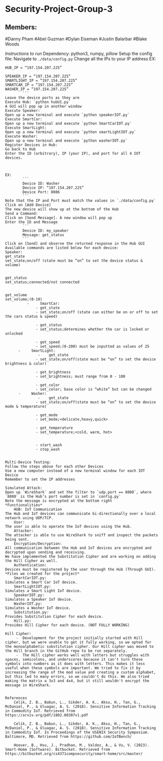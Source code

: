 # Security-Project-Group-3



## Members:
#Danny Pham
#Abel Guzman
#Dylan Eiseman
#Justin Balarbar
#Blake Woods

*Instructions to run*
Dependency:
python3, numpy, pillow
Setup the config file:
Navigate to `./data/config.py`
Change all the IPs to your IP address
EX:
```
HUB_IP = “197.154.207.225”

SPEAKER_IP = “197.154.207.225”
SMARTLIGHT_IP = “197.154.207.225”
SMARTCAR_IP = “197.154.207.225”
WASHER_IP = “197.154.207.225”
		```
Leave the device ports as they are
Execute Hub: `python hubUI.py`
A GUI will pop up in another window
Execute Speaker:
Open up a new terminal and execute `python speakerIOT.py`
Execute SmartCar:
Open up a new terminal and execute `python SmartCarIOT.py`
Execute SmartLight:
Open up a new terminal and execute `python smartLightIOT.py`
Execute Washer:
Open up a new terminal and execute `python washerIOT.py`
Register Devices in Hub:
Go back to Hub
Enter the ID (arbitrary), IP (your IP), and port for all 4 IOT devices.


	
EX:
		```
		Device ID: Washer
		Device IP: “197.154.207.225”
		Device Port: 8086
		```
Note that the IP and Port must match the values in `./data/config.py`
Click on [Add Device]
The new device will show up at the bottom of the Hub
Send a Command:
Click on [Send Message]. A new window will pop up
Enter the ID and Message
		```
		Device ID: my_speaker
		Message: get_status
		```
Click on [Send] and observe the returned response in the Hub GUI
Available commands are listed below for each device:
Speaker:
get_state
set_state;on/off (state must be “on” to set the device status & volume)


get_status
set_status;connected/not connected


get_volume
set_volume;(0-10)
	      - 	SmartCar:
		      -	get_state
		      -	set_state;on/off (state can either be on or off to set the cars status & speed)

		      -	get_status
		      -	set_status;determines whether the car is locked or unlocked

		      -	get_speed
		      -	set_speed;(0-200) must be inputted as values of 25
      - 	SmartLight:
		       -	get_state
		      -	set_state;on/off(state must be “on” to set the device brightness & color)

		      -	get_brightness
		      -	set_brightness; must range from 0 - 100

		      -	get_color
		      -	set_color; base color is “white” but can be changed
      - 	Washer:
		       -	get_state
		      -	set_state;on/off(state must be “on” to set the device mode & temperature)

		      -	get_mode
		      -	set_mode;<delicate,heavy,quick>

		      -	get_temperature
		      -	set_temperature;<cold, warm, hot>


		      -	start_wash
		      -	stop_wash
	 

Multi-Device Testing:
Follow the steps above for each other Devices
Use a new computer instead of a new terminal window for each IOT Device
Remember to set the IP addresses

Simulated Attack:
Open up `WireShark` and set the filter to `udp.port == 8080`, where `8080` is the Hub’s port number is set in `config.py`
Note the message is encrypted at the bottom right
*Functionalities*
	HUB: IoT Communication 
The Hub and IoT devices can communicate bi-directionally over a local network using UDP/TCP.
	User:
The user is able to operate the IoT devices using the Hub.
	Attacker:
The attacker is able to use WireShark to sniff and inspect the packets being sent.
	Encryption/Decryption:
All communication between the Hub and IoT devices are encrypted and decrypted upon sending and receiving.
We have implemented the Substitution Cipher and are working on adding the Hill Cipher as well.
	Authentication:
Devices must be registered by the user through the Hub (Through GUI).
*Files we created for the project*
	SmartCarIOT.py:
Simulates a Smart Car IoT device.
	SmartLightIOT.py:
Simulates a Smart Light IoT device.
	SpeakerIOT.py:
Simulates a Speaker IoT device.
	WasherIOT.py:
Simulates a Washer IoT device.
	Substitution.py:
Provides Substitution Cipher for each device.
	Hill.py:
Provides Hill Cipher for each device. (NOT FULLY WORKING)

Hill Cipher:
     -	Development for the project initially started with Hill cipher, but we were unable to get it fully working, so we opted for the monoalphabetic substitution cipher. Our Hill cipher was moved to the Hill branch in the GitHub repo to be run separately. 
     -	The Hill cipher works well with letters but struggles with spaces, semicolons, and underscores because it can't turn these symbols into numbers as it does with letters. This makes it less useful when these symbols are important. We tried to fix it by increasing the range of the mod value and creating a custom alphabet, but this led to many errors, so we couldn't do this. We also tried making the matrix a 3x3 and 4x4, but it still wouldn't encrypt the message in WireShark.


References
	Celik, Z. B., Babun, L., Sikder, A. K., Aksu, H., Tan, G., McDaniel, P., & Uluagac, A. S. (2018). Sensitive Information Tracking in Commodity IoT. Retrieved from https://arxiv.org/pdf/1802.08307v1.pdf

	Celik, Z. B., Babun, L., Sikder, A. K., Aksu, H., Tan, G., McDaniel, P., & Uluagac, A. S. (2018). Sensitive Information Tracking in Commodity IoT. In Proceedings of the USENIX Security Symposium. Baltimore, MD. Retrieved from https://github.com/IoTBench/

	Hoover, B., Hsu, J., Pradhan, M., Valdez, A., & Vu, V. (2023). Smart-Home [Software]. Bitbucket. Retrieved from https://bitbucket.org/cs4371compsecurity/smart-home/src/master/









	
